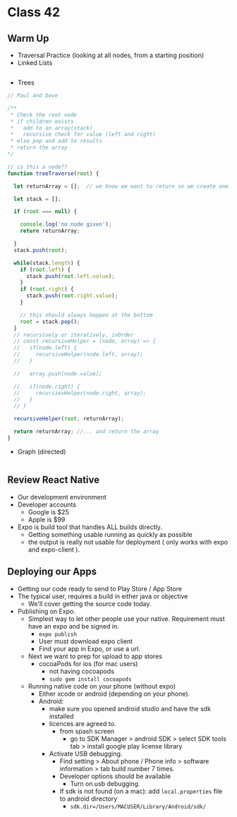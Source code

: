 # Class 42

## Warm Up

- Traversal Practice (looking at all nodes, from a starting position)
- Linked Lists

```js

```

- Trees

```js
// Paul and Dave

/**
 * Check the root node
 * if children exists
 *   add to an array(stack)  
 *   recursive check for value (left and right)
 * else pop and add to results
 * return the array
*/

// is this a node??
function treeTraverse(root) {

  let returnArray = [];  // we know we want to return so we create one!

  let stack = [];

  if (root === null) {

    console.log('no node given');
    return returnArray;

  }
  stack.push(root);

  while(stack.length) {
    if (root.left) {
      stack.push(root.left.value);
    }
    if (root.right) {
      stack.push(root.right.value);
    }

    // this should always happen at the bottom
    root = stack.pop();
  }
  // recursively or iteratively, inOrder
  // const recursiveHelper = (node, array) => {
  //   if(node.left) {
  //     recursiveHelper(node.left, array);
  //   }

  //   array.push(node.value);

  //   if(node.right) {
  //     recursievHelper(node.right, array);
  //   }
  // }

  recursiveHelper(root, returnArray);

  return returnArray; //... and return the array
}


```

- Graph (directed)

```js

```

## Review React Native

- Our development environment
- Developer accounts
  - Google is $25
  - Apple is $99
- Expo is build tool that handles ALL builds directly.
  - Getting something usable running as quickly as possible
  - the output is really not usable for deployment ( only works with expo and expo-client ).

## Deploying our Apps

- Getting our code ready to send to Play Store / App Store
- The typical user, requires a build in either java or objective
  - We'll cover getting the source code today.
- Publishing on Expo.
  - Simplest way to let other people use your native. Requirement must have an expo and be signed in.
    - `expo publish`
    - User must download expo client
    - Find your app in Expo, or use a url.
  - Next we want to prep for upload to app stores
    - cocoaPods for ios (for mac users)
      - not having cocoapods
      - `sudo gem install cocoapods`
  - Running native code on your phone (without expo)
    - Either xcode or android (depending on your phone).
    - Android:
      - make sure you opened android studio and have the sdk installed
      - licences are agreed to.
        - from spash screen
          - go to SDK Manager > android SDK > select SDK tools tab > install google play license library
      - Activate USB debugging.
        - Find setting > About phone / Phone info > software information > tab build number 7 times.
        - Developer options should be available
          - Turn on usb debugging.
        - If sdk is not found (on a mac): add `local.properties` file to android directory
          - `sdk.dir=/Users/MACUSER/Library/Android/sdk/`